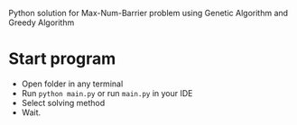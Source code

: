 Python solution for Max-Num-Barrier problem using Genetic Algorithm and Greedy Algorithm

# Start program

- Open folder in any terminal
- Run `python main.py` or run `main.py` in your IDE
- Select solving method
- Wait.
